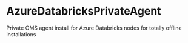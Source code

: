 # AzureDatabricksPrivateAgent
Private OMS agent install for Azure Databricks nodes for totally offline installations
